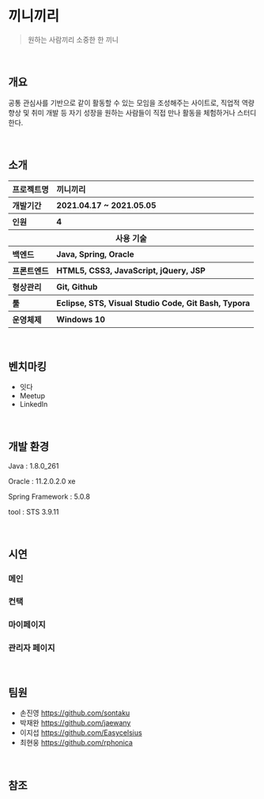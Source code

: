 # 끼니끼리

> 원하는 사람끼리 소중한 한 끼니

​                                                 

## 개요

공통 관심사를 기반으로 같이 활동할 수 있는 모임을 조성해주는 사이트로, 직업적 역량 향상 및 취미 개발 등 자기 성장을 원하는 사람들이 직접 만나 활동을 체험하거나 스터디한다.

​                                        

## 소개

<table class="tg">
    <tr align="left">
      <th>프로젝트명</th>
      <th>끼니끼리</th>
    </tr>
    <tr align="left">
      <th>개발기간</th>
      <th>2021.04.17 ~ 2021.05.05</th>
    </tr>
    <tr align="left">
      <th>인원</th>
      <th>4</th>
    </tr>
    <tr>
      <th colspan="2">사용 기술</th>
    </tr>
    <tr align="left">
      <th>백엔드</th>
      <th>Java, Spring, Oracle</th>
    </tr>
    <tr align="left">
      <th>프론트엔드</th>
      <th>HTML5, CSS3, JavaScript, jQuery, JSP</th>
    </tr>
    <tr align="left">
      <th>형상관리</th>
      <th>Git, Github</th>
    </tr>
    <tr align="left">
      <th>툴</th>
      <th>Eclipse, STS, Visual Studio Code, Git Bash, Typora</th>
    </tr>
    <tr align="left">
      <th>운영체제</th>
      <th>Windows 10</th>
    </tr>
  </table>

​                                


## **벤치마킹**

- 잇다
- Meetup
- LinkedIn

​                                

## 개발 환경

Java : 1.8.0_261

Oracle : 11.2.0.2.0 xe

Spring Framework : 5.0.8



tool : STS 3.9.11

​                             


## 시연

### 메인

### 컨택

### 마이페이지

### 관리자 페이지

​                              

## 팀원
- 손진영 https://github.com/sontaku
- 박재완 https://github.com/jaewany
- 이지섭 https://github.com/Easycelsius
- 최현웅 https://github.com/rphonica

​                            

## 참조



​                                     
